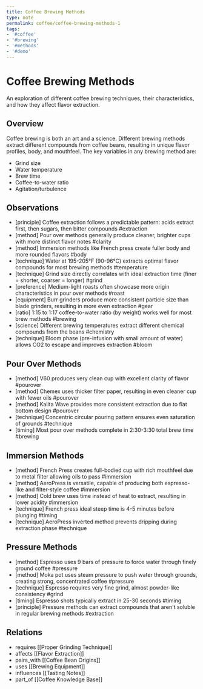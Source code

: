 ```yaml
---
title: Coffee Brewing Methods
type: note
permalink: coffee/coffee-brewing-methods-1
tags:
- '#coffee'
- '#brewing'
- '#methods'
- '#demo'
---
```


# Coffee Brewing Methods

An exploration of different coffee brewing techniques, their characteristics, and how they affect flavor extraction.

## Overview

Coffee brewing is both an art and a science. Different brewing methods extract different compounds from coffee beans, resulting in unique flavor profiles, body, and mouthfeel. The key variables in any brewing method are:

- Grind size
- Water temperature
- Brew time
- Coffee-to-water ratio
- Agitation/turbulence

## Observations

- [principle] Coffee extraction follows a predictable pattern: acids extract first, then sugars, then bitter compounds #extraction
- [method] Pour over methods generally produce cleaner, brighter cups with more distinct flavor notes #clarity
- [method] Immersion methods like French press create fuller body and more rounded flavors #body
- [technique] Water at 195-205°F (90-96°C) extracts optimal flavor compounds for most brewing methods #temperature
- [technique] Grind size directly correlates with ideal extraction time (finer = shorter, coarser = longer) #grind
- [preference] Medium-light roasts often showcase more origin characteristics in pour over methods #roast
- [equipment] Burr grinders produce more consistent particle size than blade grinders, resulting in more even extraction #gear
- [ratio] 1:15 to 1:17 coffee-to-water ratio (by weight) works well for most brew methods #brewing
- [science] Different brewing temperatures extract different chemical compounds from the beans #chemistry
- [technique] Bloom phase (pre-infusion with small amount of water) allows CO2 to escape and improves extraction #bloom

## Pour Over Methods

- [method] V60 produces very clean cup with excellent clarity of flavor #pourover
- [method] Chemex uses thicker filter paper, resulting in even cleaner cup with fewer oils #pourover
- [method] Kalita Wave provides more consistent extraction due to flat bottom design #pourover
- [technique] Concentric circular pouring pattern ensures even saturation of grounds #technique
- [timing] Most pour over methods complete in 2:30-3:30 total brew time #brewing

## Immersion Methods

- [method] French Press creates full-bodied cup with rich mouthfeel due to metal filter allowing oils to pass #immersion
- [method] AeroPress is versatile, capable of producing both espresso-like and filter-style coffee #immersion
- [method] Cold brew uses time instead of heat to extract, resulting in lower acidity #immersion
- [technique] French press ideal steep time is 4-5 minutes before plunging #timing
- [technique] AeroPress inverted method prevents dripping during extraction phase #technique

## Pressure Methods

- [method] Espresso uses 9 bars of pressure to force water through finely ground coffee #pressure
- [method] Moka pot uses steam pressure to push water through grounds, creating strong, concentrated coffee #pressure
- [technique] Espresso requires very fine grind, almost powder-like consistency #grind
- [timing] Espresso shots typically extract in 25-30 seconds #timing
- [principle] Pressure methods can extract compounds that aren't soluble in regular brewing methods #extraction

## Relations

- requires [[Proper Grinding Technique]]
- affects [[Flavor Extraction]]
- pairs_with [[Coffee Bean Origins]]
- uses [[Brewing Equipment]]
- influences [[Tasting Notes]]
- part_of [[Coffee Knowledge Base]]